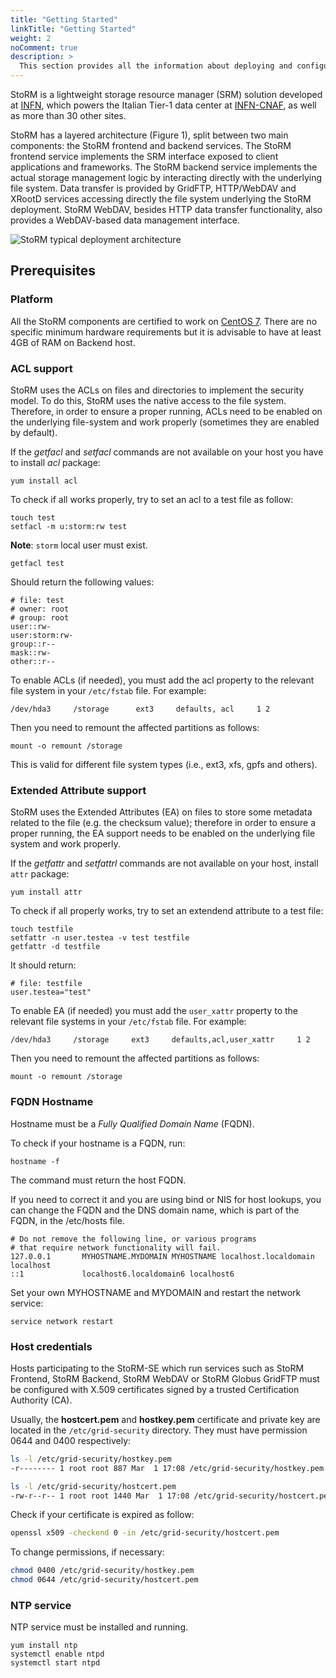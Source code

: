 ```yaml
---
title: "Getting Started"
linkTitle: "Getting Started"
weight: 2
noComment: true
description: >
  This section provides all the information about deploying and configuring StoRM services.
---
```


StoRM is a lightweight storage resource manager (SRM) solution developed at [INFN](https://home.infn.it/it/), which powers the Italian Tier-1 data center at [INFN-CNAF](https://www.cnaf.infn.it/), as well as more than 30 other sites.

StoRM has a layered architecture (Figure 1), split between two main components: the StoRM frontend and backend services. The StoRM frontend service implements the SRM interface exposed to client applications and frameworks. The StoRM backend service implements the actual storage management logic by interacting directly with the underlying file system. Data transfer is provided by GridFTP, HTTP/WebDAV and XRootD services accessing directly the file system underlying the StoRM deployment. StoRM WebDAV, besides HTTP data transfer functionality, also provides a WebDAV-based data management interface.

![StoRM typical deployment architecture](/storm-docs/images/storm-architecture.png "Figure 1. StoRM typical deployment architecture")

## Prerequisites

### Platform

All the StoRM components are certified to work on [CentOS 7](https://www.centos.org).
There are no specific minimum hardware requirements but it is advisable to have at least 4GB of RAM on Backend host.

### ACL support

StoRM uses the ACLs on files and directories to implement the security model. To do this, StoRM uses the native access to the file system. Therefore, in order to ensure a proper running, ACLs need to be enabled on the underlying file-system and work properly (sometimes they are enabled by default).

If the _getfacl_ and _setfacl_ commands are not available on your host you have to install _acl_ package:

```shell
yum install acl
```

To check if all works properly, try to set an acl to a test file as follow:

```shell
touch test
setfacl -m u:storm:rw test
```

**Note**: `storm` local user must exist.

```shell
getfacl test
```

Should return the following values:

```
# file: test
# owner: root
# group: root
user::rw-
user:storm:rw-
group::r--
mask::rw-
other::r--
```

To enable ACLs (if needed), you must add the acl property to the relevant file system in your `/etc/fstab` file.
For example:

```
/dev/hda3     /storage      ext3     defaults, acl     1 2
```

Then you need to remount the affected partitions as follows:

```shell
mount -o remount /storage
```

This is valid for different file system types (i.e., ext3, xfs, gpfs and others).

### Extended Attribute support

StoRM uses the Extended Attributes (EA) on files to store some metadata related to the file (e.g. the checksum value); therefore in order to ensure a proper running, the EA support needs to be enabled on the underlying file system and work properly.

If the _getfattr_ and _setfattrl_ commands are not available on your host, install `attr` package:

```
yum install attr
```

To check if all properly works, try to set an extendend attribute to a test file:

```
touch testfile
setfattr -n user.testea -v test testfile
getfattr -d testfile
```

It should return:

```
# file: testfile
user.testea="test"
```

To enable EA (if needed) you must add the `user_xattr` property to the relevant file systems in your `/etc/fstab` file.
For example:

```
/dev/hda3     /storage     ext3     defaults,acl,user_xattr     1 2
```

Then you need to remount the affected partitions as follows:

```
mount -o remount /storage
```

### FQDN Hostname

Hostname must be a *Fully Qualified Domain Name* (FQDN).

To check if your hostname is a FQDN, run:

```
hostname -f
```

The command must return the host FQDN.

If you need to correct it and you are using bind or NIS for host lookups, you can change the FQDN and the DNS domain name, which is part of the FQDN, in the /etc/hosts file.

```
# Do not remove the following line, or various programs
# that require network functionality will fail.
127.0.0.1       MYHOSTNAME.MYDOMAIN MYHOSTNAME localhost.localdomain localhost
::1             localhost6.localdomain6 localhost6
```

Set your own MYHOSTNAME and MYDOMAIN and restart the network service:

```
service network restart
```

### Host credentials

Hosts participating to the StoRM-SE which run services such as StoRM Frontend, StoRM Backend, StoRM WebDAV or StoRM Globus GridFTP must be configured with X.509 certificates signed by a trusted Certification Authority (CA).

Usually, the **hostcert.pem** and **hostkey.pem** certificate and private key are located in the `/etc/grid-security` directory. They must have permission 0644 and 0400 respectively:

```bash
ls -l /etc/grid-security/hostkey.pem
-r-------- 1 root root 887 Mar  1 17:08 /etc/grid-security/hostkey.pem

ls -l /etc/grid-security/hostcert.pem
-rw-r--r-- 1 root root 1440 Mar  1 17:08 /etc/grid-security/hostcert.pem
```

Check if your certificate is expired as follow:

```bash
openssl x509 -checkend 0 -in /etc/grid-security/hostcert.pem
```

To change permissions, if necessary:

```bash
chmod 0400 /etc/grid-security/hostkey.pem
chmod 0644 /etc/grid-security/hostcert.pem
```

### NTP service

NTP service must be installed and running.

```
yum install ntp
systemctl enable ntpd
systemctl start ntpd
```